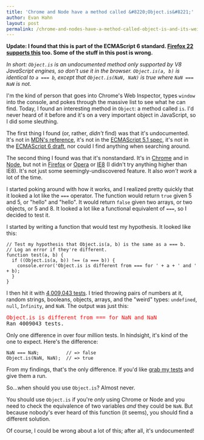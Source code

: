 ```yaml
---
title: 'Chrome and Node have a method called &#8220;Object.is&#8221;'
author: Evan Hahn
layout: post
permalink: /chrome-and-nodes-have-a-method-called-object-is-and-its-weird/
---
```

**Update: I found that this is part of the ECMAScript 6 standard. [Firefox 22 supports this](https://developer.mozilla.org/en-US/docs/Web/JavaScript/Reference/Global_Objects/Object/is) too. Some of the stuff in this post is wrong.**

_In short: `Object.is` is an undocumented method only supported by V8 JavaScript engines, so don't use it in the browser. `Object.is(a, b)` is identical to `a === b`, except that `Object.is(NaN, NaN)` is true where `NaN === NaN` is not._

I'm the kind of person that goes into Chrome's Web Inspector, types `window` into the console, and pokes through the massive list to see what he can find. Today, I found an interesting method in `Object`: a method called `is`. I'd never heard of it before and it's on a very important object in JavaScript, so I did some sleuthing.

The first thing I found (or, rather, _didn't_ find) was that it's undocumented. It's not in [MDN's reference](https://developer.mozilla.org/en-US/docs/JavaScript/Reference/Global_Objects/Object), it's not in the [ECMAScript 5.1 spec](http://www.ecma-international.org/publications/files/ECMA-ST/Ecma-262.pdf), it's not in the [ECMAScript 6 draft](http://wiki.ecmascript.org/lib/exe/fetch.php?id=harmony%3Aspecification_drafts&cache=cache&media=harmony:working_draft_ecma-262_edition_6_9-27-12-nomarkup.pdf), nor could I find anything when searching around.

The second thing I found was that it's nonstandard. It's in [Chrome](https://evanhahn.com/wp-content/uploads/2012/10/objis_chrome.png) and in [Node](https://evanhahn.com/wp-content/uploads/2012/10/objis_node.png), but not in [Firefox](http://evanhahn.com/wp-content/uploads/2012/10/objis_firefox.png) or [Opera](http://evanhahn.com/wp-content/uploads/2012/10/objis_opera.png) or [IE8](http://evanhahn.com/wp-content/uploads/2012/10/objis_ie8.png) (I didn't try anything higher than IE8). It's not just some seemingly-undiscovered feature. It also _won't work_ a lot of the time.

I started poking around with how it works, and I realized pretty quickly that it looked a lot like the `===` operator. The function would return `true` given 5 and 5, or "hello" and "hello". It would return `false` given two arrays, or two objects, or 5 and 8. It looked a lot like a functional equivalent of `===`, so I decided to test it.

I started by writing a function that would test my hypothesis. It looked like this:

    // Test my hypothesis that Object.is(a, b) is the same as a === b.
    // Log an error if they're different.
    function test(a, b) {
      if ((Object.is(a, b)) !== (a === b)) {
        console.error('Object.is is different from === for ' + a + ' and ' + b);
      }
    }

I then hit it with [4,009,043 tests](https://gist.github.com/3873495). I tried throwing pairs of numbers at it, random strings, booleans, objects, arrays, and the "weird" types: `undefined`, `null`, `Infinity`, and `NaN`. The output was just this:

<pre><span style="color:red">Object.is is different from === for NaN and NaN</span>
Ran 4009043 tests.</pre>

Only one difference in over four million tests. In hindsight, it's kind of the one to expect. Here's the difference:

    NaN === NaN;          // => false
    Object.is(NaN, NaN);  // => true

From my findings, that's the only difference. If you'd like [grab my tests](https://gist.github.com/3873495) and give them a run.

So...when should you use `Object.is`? Almost never.

You should use `Object.is` if you're _only_ using Chrome or Node and you need to check the equivalence of two variables _and_ they could be `NaN`. But because nobody's ever heard of this function (it seems), you should find a different solution.

Of course, I could be wrong about a lot of this; after all, it's undocumented!
